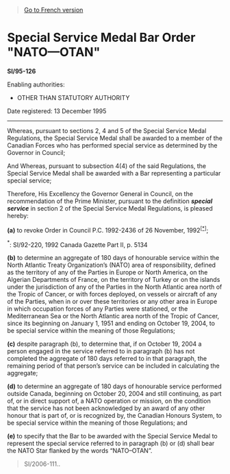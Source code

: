 > [Go to French version](/fr/Règlements/Textes%20réglementaires/95/126.md)

# Special Service Medal Bar Order "NATO—OTAN"

**SI/95-126**

Enabling authorities: 
- OTHER THAN STATUTORY AUTHORITY

Date registered: 13 December 1995

----------

Whereas, pursuant to sections 2, 4 and 5 of the Special Service Medal Regulations, the Special Service Medal shall be awarded to a member of the Canadian Forces who has performed special service as determined by the Governor in Council;

And Whereas, pursuant to subsection 4(4) of the said Regulations, the Special Service Medal shall be awarded with a Bar representing a particular special service;

Therefore, His Excellency the Governor General in Council, on the recommendation of the Prime Minister, pursuant to the definition ***special service*** in section 2 of the Special Service Medal Regulations, is pleased hereby:

**(a)** to revoke Order in Council P.C. 1992-2436 of 26 November, 1992<sup><a href='#footnote1_e'>[*]</a></sup>;

<a name='footnote1_e'><sup>*</sup></a>: SI/92-220, 1992 Canada Gazette Part II, p. 5134<br />

**(b)** to determine an aggregate of 180 days of honourable service within the North Atlantic Treaty Organization’s (NATO) area of responsibility, defined as the territory of any of the Parties in Europe or North America, on the Algerian Departments of France, on the territory of Turkey or on the islands under the jurisdiction of any of the Parties in the North Atlantic area north of the Tropic of Cancer, or with forces deployed, on vessels or aircraft of any of the Parties, when in or over these territories or any other area in Europe in which occupation forces of any Parties were stationed, or the Mediterranean Sea or the North Atlantic area north of the Tropic of Cancer, since its beginning on January 1, 1951 and ending on October 19, 2004, to be special service within the meaning of those Regulations;

**(c)** despite paragraph (b), to determine that, if on October 19, 2004 a person engaged in the service referred to in paragraph (b) has not completed the aggregate of 180 days referred to in that paragraph, the remaining period of that person’s service can be included in calculating the aggregate;

**(d)** to determine an aggregate of 180 days of honourable service performed outside Canada, beginning on October 20, 2004 and still continuing, as part of, or in direct support of, a NATO operation or mission, on the condition that the service has not been acknowledged by an award of any other honour that is part of, or is recognized by, the Canadian Honours System, to be special service within the meaning of those Regulations; and

**(e)** to specify that the Bar to be awarded with the Special Service Medal to represent the special service referred to in paragraph (b) or (d) shall bear the NATO Star flanked by the words “NATO–OTAN”.


> SI/2006-111..

